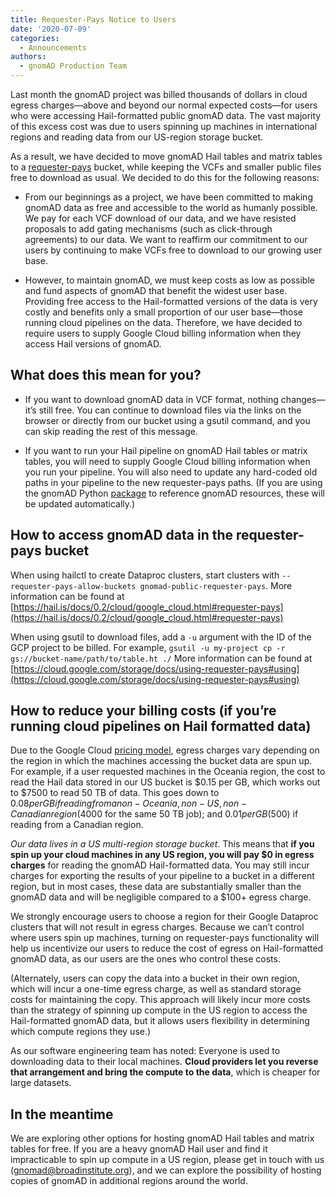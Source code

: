 ```yaml
---
title: Requester-Pays Notice to Users
date: '2020-07-09'
categories:
  - Announcements
authors:
  - gnomAD Production Team
---
```


Last month the gnomAD project was billed thousands of dollars in cloud egress charges—above and beyond our normal expected costs—for users who were accessing Hail-formatted public gnomAD data. The vast majority of this excess cost was due to users spinning up machines in international regions and reading data from our US-region storage bucket.

As a result, we have decided to move gnomAD Hail tables and matrix tables to a [requester-pays](https://cloud.google.com/storage/docs/requester-pays) bucket, while keeping the VCFs and smaller public files free to download as usual. We decided to do this for the following reasons:

- From our beginnings as a project, we have been committed to making gnomAD data as free and accessible to the world as humanly possible. We pay for each VCF download of our data, and we have resisted proposals to add gating mechanisms (such as click-through agreements) to our data. We want to reaffirm our commitment to our users by continuing to make VCFs free to download to our growing user base.

- However, to maintain gnomAD, we must keep costs as low as possible and fund aspects of gnomAD that benefit the widest user base. Providing free access to the Hail-formatted versions of the data is very costly and benefits only a small proportion of our user base—those running cloud pipelines on the data. Therefore, we have decided to require users to supply Google Cloud billing information when they access Hail versions of gnomAD.

<!-- end_excerpt -->

## What does this mean for you?

- If you want to download gnomAD data in VCF format, nothing changes—it’s still free. You can continue to download files via the links on the browser or directly from our bucket using a gsutil command, and you can skip reading the rest of this message.

- If you want to run your Hail pipeline on gnomAD Hail tables or matrix tables, you will need to supply Google Cloud billing information when you run your pipeline. You will also need to update any hard-coded old paths in your pipeline to the new requester-pays paths. (If you are using the gnomAD Python [package](https://pypi.org/project/gnomad/) to reference gnomAD resources, these will be updated automatically.)

## How to access gnomAD data in the requester-pays bucket

When using hailctl to create Dataproc clusters, start clusters with `--requester-pays-allow-buckets gnomad-public-requester-pays`. More information can be found at [https://hail.is/docs/0.2/cloud/google_cloud.html#requester-pays](https://hail.is/docs/0.2/cloud/google_cloud.html#requester-pays)

When using gsutil to download files, add a `-u` argument with the ID of the GCP project to be billed. For example, `gsutil -u my-project cp -r gs://bucket-name/path/to/table.ht ./` More information can be found at [https://cloud.google.com/storage/docs/using-requester-pays#using](https://cloud.google.com/storage/docs/using-requester-pays#using)

## How to reduce your billing costs (if you’re running cloud pipelines on Hail formatted data)

Due to the Google Cloud [pricing model](https://cloud.google.com/compute/network-pricing), egress charges vary depending on the region in which the machines accessing the bucket data are spun up. For example, if a user requested machines in the Oceania region, the cost to read the Hail data stored in our US bucket is $0.15 per GB, which works out to $7500 to read 50 TB of data. This goes down to $0.08 per GB if reading from a non-Oceania, non-US, non-Canadian region ($4000 for the same 50 TB job); and $0.01 per GB ($500) if reading from a Canadian region.

*Our data lives in a US multi-region storage bucket*. This means that **if you spin up your cloud machines in any US region, you will pay $0 in egress charges** for reading the gnomAD Hail-formatted data. You may still incur charges for exporting the results of your pipeline to a bucket in a different region, but in most cases, these data are substantially smaller than the gnomAD data and will be negligible compared to a $100+ egress charge.

We strongly encourage users to choose a region for their Google Dataproc clusters that will not result in egress charges. Because we can’t control where users spin up machines, turning on requester-pays functionality will help us incentivize our users to reduce the cost of egress on Hail-formatted gnomAD data, as our users are the ones who control these costs.

(Alternately, users can copy the data into a bucket in their own region, which will incur a one-time egress charge, as well as standard storage costs for maintaining the copy. This approach will likely incur more costs than the strategy of spinning up compute in the US region to access the Hail-formatted gnomAD data, but it allows users flexibility in determining which compute regions they use.)

As our software engineering team has noted: Everyone is used to downloading data to their local machines. **Cloud providers let you reverse that arrangement and bring the compute to the data**, which is cheaper for large datasets.

## In the meantime

We are exploring other options for hosting gnomAD Hail tables and matrix tables for free. If you are a heavy gnomAD Hail user and find it impracticable to spin up compute in a US region, please get in touch with us ([gnomad@broadinstitute.org](mailto:gnomad@broadinstitute.org)), and we can explore the possibility of hosting copies of gnomAD in additional regions around the world.
